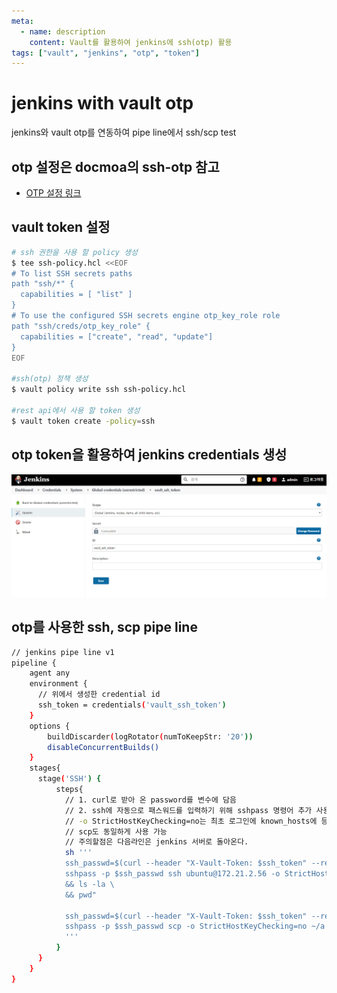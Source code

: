 ```yaml
---
meta:
  - name: description
    content: Vault를 활용하여 jenkins에 ssh(otp) 활용
tags: ["vault", "jenkins", "otp", "token"]
---
```

# jenkins with vault otp
jenkins와 vault otp를 연동하여 pipe line에서 ssh/scp test

## otp 설정은 docmoa의 ssh-otp 참고
- [OTP 설정 링크](/04-HashiCorp/06-Vault/02-Secret_Engine/ssh-otp-redhat.html)

## vault token 설정
```bash
# ssh 권한을 사용 할 policy 생성
$ tee ssh-policy.hcl <<EOF
# To list SSH secrets paths
path "ssh/*" {
  capabilities = [ "list" ]
}
# To use the configured SSH secrets engine otp_key_role role
path "ssh/creds/otp_key_role" {
  capabilities = ["create", "read", "update"]
}
EOF

#ssh(otp) 정책 생성
$ vault policy write ssh ssh-policy.hcl

#rest api에서 사용 할 token 생성
$ vault token create -policy=ssh
```

## otp token을 활용하여 jenkins credentials 생성
![](./image/vault_jenkins_token.png)

## otp를 사용한 ssh, scp pipe line
``` bash
// jenkins pipe line v1
pipeline {
    agent any
    environment {
      // 위에서 생성한 credential id
      ssh_token = credentials('vault_ssh_token')
    }
    options {
        buildDiscarder(logRotator(numToKeepStr: '20'))
        disableConcurrentBuilds()
    }
    stages{   
      stage('SSH') {
          steps{
            // 1. curl로 받아 온 password를 변수에 담음
            // 2. ssh에 자동으로 패스워드를 입력하기 위해 sshpass 명령어 추가 사용 
            // -o StrictHostKeyChecking=no는 최초 로그인에 known_hosts에 등록하는 문구 무시
            // scp도 동일하게 사용 가능
            // 주의할점은 다음라인은 jenkins 서버로 돌아온다.
            sh '''
            ssh_passwd=$(curl --header "X-Vault-Token: $ssh_token" --request POST --data '{"ip": "172.21.2.56"}' http://172.21.2.50:8200/v1/ssh/creds/otp_key_role  | jq ".data.key" | tr -d '""')
            sshpass -p $ssh_passwd ssh ubuntu@172.21.2.56 -o StrictHostKeyChecking=no "cd /usr/local \
            && ls -la \
            && pwd"

            ssh_passwd=$(curl --header "X-Vault-Token: $ssh_token" --request POST --data '{"ip": "172.21.2.56"}' http://172.21.2.50:8200/v1/ssh/creds/otp_key_role  | jq ".data.key" | tr -d '""')
            sshpass -p $ssh_passwd scp -o StrictHostKeyChecking=no ~/a ubuntu@172.21.2.56:~/test 
            '''
          }
      }
    }
}
```